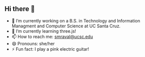 ## Hi there 👋
- 🔭 I’m currently working on a B.S. in Technology and Information Managment and Computer Science at UC Santa Cruz. 
- 🌱 I’m currently learning three.js! 
- 📫 How to reach me: smraval@ucsc.edu
- 😄 Pronouns: she/her
- ⚡ Fun fact: I play a pink electric guitar! 
